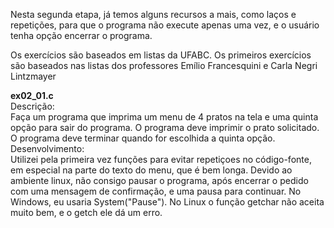Nesta segunda etapa, já temos alguns recursos a mais, como laços e repetições, para que o programa não execute apenas uma vez, e o usuário tenha opção encerrar o programa.

Os exercícios são baseados em listas da UFABC. Os primeiros exercícios são baseados nas listas dos professores Emílio Francesquini e Carla Negri Lintzmayer

<b>ex02_01.c</b><br>
Descrição:<br>
Faça um programa que imprima um menu de 4 pratos na tela e uma quinta opção para sair do programa. O programa deve imprimir o prato solicitado. O programa deve terminar quando for escolhida a quinta opção.<br>
Desenvolvimento: <br>
Utilizei pela primeira vez funções para evitar repetiçoes no código-fonte, em especial na parte do texto do menu, que é bem longa. Devido ao ambiente linux, não consigo pausar o programa, após encerrar o pedido com uma mensagem de confirmação, e uma pausa para continuar. No Windows, eu usaria System("Pause"). No Linux o função getchar não aceita muito bem, e o getch ele dá um erro. 
